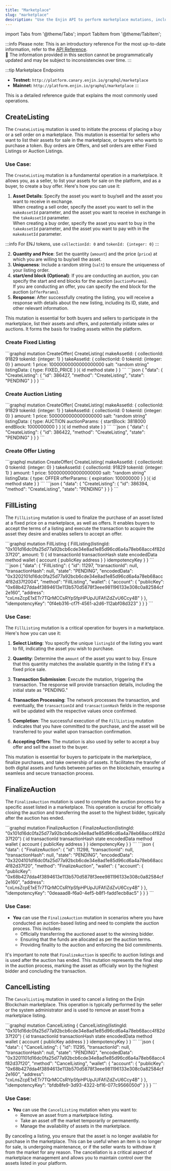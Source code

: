 ```yaml
---
title: "Marketplace"
slug: "marketplace"
description: "Use the Enjin API to perform marketplace mutations, including creating and modifying token listings, managing trades, and marketplace transactions."
---
```


import Tabs from '@theme/Tabs';
import TabItem from '@theme/TabItem';

:::info Please note: This is an introductory reference
For the most up-to-date information, refer to the [API Reference](/01-getting-started/05-using-enjin-api/02-api-reference.md).\
🚧 The information provided in this section cannot be programmatically updated and may be subject to inconsistencies over time.
:::

:::tip Marketplace Endpoints
- **Testnet:** `http://platform.canary.enjin.io/graphql/marketplace`
- **Mainnet:** `http://platform.enjin.io/graphql/marketplace`
:::

This is a detailed reference guide that explains the most commonly used operations.

## CreateListing

The `CreateListing` mutation is used to initiate the process of placing a buy or a sell order on a marketplace. This mutation is essential for sellers who want to list their assets for sale in the marketplace, or buyers who wants to purchase a token. Buy orders are Offers, and sell orders are either Fixed Listings or Auction Listings.

### Use Case:

The `CreateListing` mutation is a fundamental operation in a marketplace. It allows you, as a seller, to list your assets for sale on the platform, and as a buyer, to create a buy offer. Here's how you can use it:

1. **Asset Details**: Specify the asset you want to buy/sell and the asset you want to receive in exchange.  
   When creating a sell order, specify the asset you want to sell in the `makeAssetId` parameter, and the asset you want to receive in exchange in the `takeAssetId` parameter.  
   When creating a buy order, specify the asset you want to buy in the `takeAssetId` parameter, and the asset you want to pay with in the `makeAssetId` parameter.

:::info
For ENJ tokens, use `collectionId: 0` and `tokenId: {integer: 0}`
:::

2. **Quantity and Price**: Set the quantity (`amount`) and the price (`price`) at which you are willing to buy/sell the asset.
3. **Uniqueness**: Include a random string (`salt`) to ensure the uniqueness of your listing order.
4. **start/end block (Optional)**: If you are conducting an auction, you can specify the start and end blocks for the auction (`auctionParams`).  
   If you are conducting an offer, you can specify the end block for the auction (`offerParams`).
5. **Response**: After successfully creating the listing, you will receive a response with details about the new listing, including its ID, state, and other relevant information.

This mutation is essential for both buyers and sellers to participate in the marketplace, list their assets and offers, and potentially initiate sales or auctions. It forms the basis for trading assets within the platform.

### Create Fixed Listing

<Tabs>
  <TabItem value="graphql" label="GraphQL">
```graphql
mutation CreateOffer{
  CreateListing(
    makeAssetId: {
      collectionId: 91829
      tokenId: {integer: 1}
    }
    takeAssetId: {
      collectionId: 0
      tokenId: {integer: 0}
    }
    amount: 1
    price: 10000000000000000000
    salt: "random string"
    listingData: {
      type: FIXED_PRICE
    }
  ){
    id
    method
    state
  }
}
```
  </TabItem>
  <TabItem value="response" label="Response">
```json
{
  "data": {
    "CreateListing": {
      "id": 386427,
      "method": "CreateListing",
      "state": "PENDING"
    }
  }
}
```
  </TabItem>
</Tabs>

### Create Auction Listing

<Tabs>
  <TabItem value="graphql" label="GraphQL">
```graphql
mutation CreateOffer{
  CreateListing(
    makeAssetId: {
      collectionId: 91829
      tokenId: {integer: 1}
    }
    takeAssetId: {
      collectionId: 0
      tokenId: {integer: 0}
    }
    amount: 1
    price: 5000000000000000000
    salt: "random string"
    listingData: {
      type: AUCTION
      auctionParams: {
        startBlock: 3818000
        endBlock: 1000000000
      }
    }
  ){
    id
    method
    state
  }
}
```
  </TabItem>
  <TabItem value="response" label="Response">
```json
{
  "data": {
    "CreateListing": {
      "id": 386422,
      "method": "CreateListing",
      "state": "PENDING"
    }
  }
}
```
  </TabItem>
</Tabs>

### Create Offer Listing

<Tabs>
  <TabItem value="graphql" label="GraphQL">
```graphql
mutation CreateOffer{
  CreateListing(
    makeAssetId: {
      collectionId: 0
      tokenId: {integer: 0}
    }
    takeAssetId: {
      collectionId: 91829
      tokenId: {integer: 1}
    }
    amount: 1
    price: 5000000000000000000
    salt: "random string"
    listingData: {
      type: OFFER
      offerParams: {
        expiration: 100000000
      }
    }
  ){
    id
    method
    state
  }
}
```
  </TabItem>
  <TabItem value="response" label="Response">
```json
{
  "data": {
    "CreateListing": {
      "id": 386394,
      "method": "CreateListing",
      "state": "PENDING"
    }
  }
}
```
  </TabItem>
</Tabs>

## FillListing

The `FillListing` mutation is used to finalize the purchase of an asset listed at a fixed price on a marketplace, as well as offers. It enables buyers to accept the terms of a listing and execute the transaction to acquire the asset they desire and enables sellers to accept an offer.

<Tabs>
  <TabItem value="graphql" label="GraphQL">
```graphql
mutation FillListing {
  FillListing(listingId: "0x101d16dc0fa25d77a92bcb6cde34e8ad1e85d96cd6a4a78eb68acc4f82d37f20", amount: 1) {
    id
    transactionId
    transactionHash
    state
    encodedData
    method
    wallet {
      account {
        publicKey
        address
      }
    }
    idempotencyKey
  }
}
```
  </TabItem>
  <TabItem value="response" label="Response">
```json
{
  "data": {
    "FillListing": {
      "id": 11297,
      "transactionId": null,
      "transactionHash": null,
      "state": "PENDING",
      "encodedData": "0x3202101d16dc0fa25d77a92bcb6cde34e8ad1e85d96cd6a4a78eb68acc4f82d37f2004",
      "method": "FillListing",
      "wallet": {
        "account": {
          "publicKey": "0x68b427dda4f3894613e113b570d5878f3eee981196133e308c0a82584cf2e160",
          "address": "cxLnsZcpE1xETr7TQrMCCsRYpSfpHPUpJUFAfiZdZvU6Ccy4B"
        }
      },
      "idempotencyKey": "0f4eb316-cf7f-4561-a2d6-112abf08d323"
    }
  }
}
```
  </TabItem>
</Tabs>

### Use Case:

The `FillListing` mutation is a critical operation for buyers in a marketplace. Here's how you can use it:

1. **Select Listing**: You specify the unique `listingId` of the listing you want to fill, indicating the asset you wish to purchase.

2. **Quantity**: Determine the `amount` of the asset you want to buy. Ensure that this quantity matches the available quantity in the listing if it's a fixed price sale.

3. **Transaction Submission**: Execute the mutation, triggering the transaction. The response will provide transaction details, including the initial state as "PENDING."

4. **Transaction Processing**: The network processes the transaction, and eventually, the `transactionId` and `transactionHash` fields in the response will be updated with the respective values once confirmed.

5. **Completion**: The successful execution of the `FillListing` mutation indicates that you have committed to the purchase, and the asset will be transferred to your wallet upon transaction confirmation.

6. **Accepting Offers**: The mutation is also used by seller to accept a buy offer and sell the asset to the buyer.

This mutation is essential for buyers to participate in the marketplace, finalize purchases, and take ownership of assets. It facilitates the transfer of both digital assets and funds between parties on the blockchain, ensuring a seamless and secure transaction process.

## FinalizeAuction

The `FinalizeAuction` mutation is used to complete the auction process for a specific asset listed in a marketplace. This operation is crucial for officially closing the auction and transferring the asset to the highest bidder, typically after the auction has ended.

<Tabs>
  <TabItem value="graphql" label="GraphQL">
```graphql
mutation FinalizeAuction {
  FinalizeAuction(listingId: "0x101d16dc0fa25d77a92bcb6cde34e8ad1e85d96cd6a4a78eb68acc4f82d37f20") {
    id
    transactionId
    transactionHash
    state
    encodedData
    method
    wallet {
      account {
        publicKey
        address
      }
    }
    idempotencyKey
  }
}
```
  </TabItem>
  <TabItem value="response" label="Response">
```json
{
  "data": {
    "FinalizeAuction": {
      "id": 11298,
      "transactionId": null,
      "transactionHash": null,
      "state": "PENDING",
      "encodedData": "0x3204101d16dc0fa25d77a92bcb6cde34e8ad1e85d96cd6a4a78eb68acc4f82d37f20",
      "method": "FinalizeAuction",
      "wallet": {
        "account": {
          "publicKey": "0x68b427dda4f3894613e113b570d5878f3eee981196133e308c0a82584cf2e160",
          "address": "cxLnsZcpE1xETr7TQrMCCsRYpSfpHPUpJUFAfiZdZvU6Ccy4B"
        }
      },
      "idempotencyKey": "0deaaad8-f6a0-4ef5-b8f1-fadd1ecb8ac5"
    }
  }
}
```
  </TabItem>
</Tabs>

### Use Case:

- **You** can use the `FinalizeAuction` mutation in scenarios where you have conducted an auction-based listing and need to complete the auction process. This includes:
  - Officially transferring the auctioned asset to the winning bidder.
  - Ensuring that the funds are allocated as per the auction terms.
  - Providing finality to the auction and enforcing the bid commitments.

It's important to note that `FinalizeAuction` is specific to auction listings and is used after the auction has ended. This mutation represents the final step in the auction process, marking the asset as officially won by the highest bidder and concluding the transaction.

## CancelListing

The `CancelListing` mutation in used to cancel a listing on the Enjin Blockchain marketplace. This operation is typically performed by the seller or the system administrator and is used to remove an asset from a marketplace listing.

<Tabs>
  <TabItem value="graphql" label="GraphQL">
```graphql
mutation CancelListing {
  CancelListing(listingId: "0x101d16dc0fa25d77a92bcb6cde34e8ad1e85d96cd6a4a78eb68acc4f82d37f20") {
    id
    transactionId
    transactionHash
    state
    encodedData
    method
    wallet {
      account {
        publicKey
        address
      }
    }
    idempotencyKey
  }
}
```
  </TabItem>
  <TabItem value="response" label="Response">
```json
{
  "data": {
    "CancelListing": {
      "id": 11295,
      "transactionId": null,
      "transactionHash": null,
      "state": "PENDING",
      "encodedData": "0x3201101d16dc0fa25d77a92bcb6cde34e8ad1e85d96cd6a4a78eb68acc4f82d37f20",
      "method": "CancelListing",
      "wallet": {
        "account": {
          "publicKey": "0x68b427dda4f3894613e113b570d5878f3eee981196133e308c0a82584cf2e160",
          "address": "cxLnsZcpE1xETr7TQrMCCsRYpSfpHPUpJUFAfiZdZvU6Ccy4B"
        }
      },
      "idempotencyKey": "bfdb8fe9-3d93-4322-bf16-077c9566050d"
    }
  }
}
```
  </TabItem>
</Tabs>

### Use Case:

- **You** can use the `CancelListing` mutation when you want to:
  - Remove an asset from a marketplace listing.
  - Take an asset off the market temporarily or permanently.
  - Manage the availability of assets in the marketplace.

By canceling a listing, you ensure that the asset is no longer available for purchase in the marketplace. This can be useful when an item is no longer for sale, is undergoing maintenance, or if the seller wants to withdraw it from the market for any reason. The cancellation is a critical aspect of marketplace management and allows you to maintain control over the assets listed in your platform.
